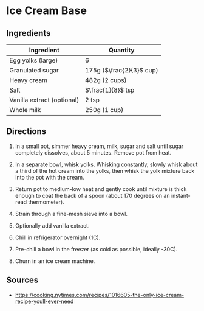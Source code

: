 # Ice Cream Base

## Ingredients

| Ingredient | Quantity |
| --- | --- |
| Egg yolks (large) | 6 |
| Granulated sugar | 175g ($\frac{2}{3}$ cup) |
| Heavy cream | 482g (2 cups) |
| Salt | $\frac{1}{8}$ tsp |
| Vanilla extract (optional) | 2 tsp |
| Whole milk | 250g (1 cup) |


## Directions

1. In a small pot, simmer heavy cream, milk, sugar and salt until sugar
   completely dissolves, about 5 minutes. Remove pot from heat.

2. In a separate bowl, whisk yolks. Whisking constantly, slowly whisk about a
   third of the hot cream into the yolks, then whisk the yolk mixture back into
   the pot with the cream.

3. Return pot to medium-low heat and gently cook until mixture is thick enough
   to coat the back of a spoon (about 170 degrees on an instant-read
   thermometer).

4. Strain through a fine-mesh sieve into a bowl.

5. Optionally add vanilla extract.

6. Chill in refrigerator overnight (1C).

7. Pre-chill a bowl in the freezer (as cold as possible, ideally -30C).

8. Churn in an ice cream machine.


## Sources

- <https://cooking.nytimes.com/recipes/1016605-the-only-ice-cream-recipe-youll-ever-need>

